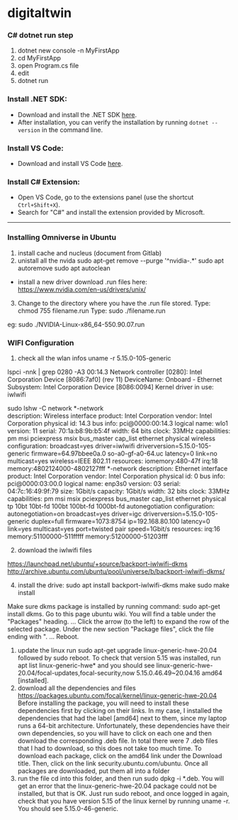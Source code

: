 # digitaltwin

### C# dotnet run step
1. dotnet new console -n MyFirstApp
2. cd MyFirstApp
3. open Program.cs file
4. edit
5. dotnet run
   
### Install .NET SDK:

- Download and install the .NET SDK [here](https://dotnet.microsoft.com/download/dotnet).
- After installation, you can verify the installation by running `dotnet --version` in the command line.

### Install VS Code:

- Download and install VS Code [here](https://code.visualstudio.com/).

### Install C# Extension:

- Open VS Code, go to the extensions panel (use the shortcut `Ctrl+Shift+X`).
- Search for "C#" and install the extension provided by Microsoft.

-----------------------------------------------------------------------------------------------------------------------------------------------------------------
### Installing Omniverse in Ubuntu
1. install cache and nucleus (document from Gitlab)
2. unistall all the nvida
sudo apt-get remove --purge '^nvidia-.*'
sudo apt autoremove
sudo apt autoclean
- install a new driver
  download .run files here: https://www.nvidia.com/en-us/drivers/unix/
3.
    Change to the directory where you have the .run file stored.
    Type: chmod 755 filename.run
    Type: sudo ./filename.run

  eg: sudo ./NVIDIA-Linux-x86_64-550.90.07.run 

### WIFI Configuration
1. check all the wlan infos
uname -r
5.15.0-105-generic

 lspci -nnk | grep 0280 -A3
00:14.3 Network controller [0280]: Intel Corporation Device [8086:7af0] (rev 11)
	DeviceName: Onboard - Ethernet
	Subsystem: Intel Corporation Device [8086:0094]
	Kernel driver in use: iwlwifi

sudo lshw -C network
 *-network                 
       description: Wireless interface
       product: Intel Corporation
       vendor: Intel Corporation
       physical id: 14.3
       bus info: pci@0000:00:14.3
       logical name: wlo1
       version: 11
       serial: 70:1a:b8:9b:b5:4f
       width: 64 bits
       clock: 33MHz
       capabilities: pm msi pciexpress msix bus_master cap_list ethernet physical wireless
       configuration: broadcast=yes driver=iwlwifi driverversion=5.15.0-105-generic firmware=64.97bbee0a.0 so-a0-gf-a0-64.uc latency=0 link=no multicast=yes wireless=IEEE 802.11
       resources: iomemory:480-47f irq:18 memory:4802124000-4802127fff
  *-network
       description: Ethernet interface
       product: Intel Corporation
       vendor: Intel Corporation
       physical id: 0
       bus info: pci@0000:03:00.0
       logical name: enp3s0
       version: 03
       serial: 04:7c:16:49:9f:79
       size: 1Gbit/s
       capacity: 1Gbit/s
       width: 32 bits
       clock: 33MHz
       capabilities: pm msi msix pciexpress bus_master cap_list ethernet physical tp 10bt 10bt-fd 100bt 100bt-fd 1000bt-fd autonegotiation
       configuration: autonegotiation=on broadcast=yes driver=igc driverversion=5.15.0-105-generic duplex=full firmware=1073:8754 ip=192.168.80.100 latency=0 link=yes multicast=yes port=twisted pair speed=1Gbit/s
       resources: irq:16 memory:51100000-511fffff memory:51200000-51203fff

2. download the iwlwifi files
   
https://launchpad.net/ubuntu/+source/backport-iwlwifi-dkms
http://archive.ubuntu.com/ubuntu/pool/universe/b/backport-iwlwifi-dkms/

4. install the drive:
sudo apt install backport-iwlwifi-dkms
make
sudo make install


Make sure dkms package is installed by running command: sudo apt-get install dkms.
Go to this page ubuntu wiki.
You will find a table under the "Packages" heading. ...
Click the arrow (to the left) to expand the row of the selected package.
Under the new section "Package files", click the file ending with ". ...
Reboot.



1. update the linux
run sudo apt-get upgrade linux-generic-hwe-20.04 followed by sudo reboot. To check that version 5.15 was installed, run apt list linux-generic-hwe* and you should see linux-generic-hwe-20.04/focal-updates,focal-security,now 5.15.0.46.49~20.04.16 amd64 [installed].
2. download all the dependencies and files
https://packages.ubuntu.com/focal/kernel/linux-generic-hwe-20.04
Before installing the package, you will need to install these dependencies first by clicking on their links. In my case, I installed the dependencies that had the label [amd64] next to them, since my laptop runs a 64-bit architecture. Unfortunately, these dependencies have their own dependencies, so you will have to click on each one and then download the corresponding .deb file. In total there were 7 .deb files that I had to download, so this does not take too much time. To download each package, click on the amd64 link under the Download <package name> title. Then, click on the link security.ubuntu.com/ubuntu. Once all packages are downloaded, put them all into a folder
3. run the file
cd into this folder, and then run sudo dpkg -i *.deb. You will get an error that the linux-generic-hwe-20.04 package could not be installed, but that is OK. Just run sudo reboot, and once logged in again, check that you have version 5.15 of the linux kernel by running uname -r. You should see 5.15.0-46-generic. 

